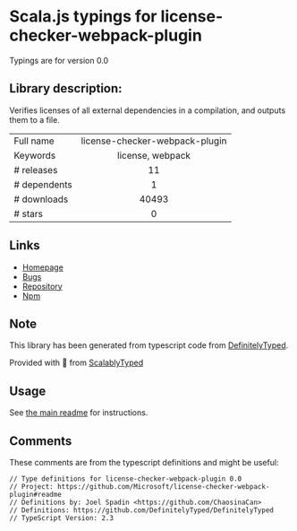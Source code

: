 
# Scala.js typings for license-checker-webpack-plugin

Typings are for version 0.0

## Library description:
Verifies licenses of all external dependencies in a compilation, and outputs them to a file.

|                    |                 |
| ------------------ | :-------------: |
| Full name          | license-checker-webpack-plugin |
| Keywords           | license, webpack |
| # releases         | 11 |
| # dependents       | 1 |
| # downloads        | 40493 |
| # stars            | 0 |

## Links
- [Homepage](https://github.com/Microsoft/license-checker-webpack-plugin#readme)
- [Bugs](https://github.com/Microsoft/license-checker-webpack-plugin/issues)
- [Repository](https://github.com/Microsoft/license-checker-webpack-plugin)
- [Npm](https://www.npmjs.com/package/license-checker-webpack-plugin)
    


## Note
This library has been generated from typescript code from [DefinitelyTyped](https://definitelytyped.org).

Provided with :purple_heart: from [ScalablyTyped](https://github.com/oyvindberg/ScalablyTyped)

## Usage
See [the main readme](../../readme.md) for instructions.

## Comments

These comments are from the typescript definitions and might be useful:
```
// Type definitions for license-checker-webpack-plugin 0.0
// Project: https://github.com/Microsoft/license-checker-webpack-plugin#readme
// Definitions by: Joel Spadin <https://github.com/ChaosinaCan>
// Definitions: https://github.com/DefinitelyTyped/DefinitelyTyped
// TypeScript Version: 2.3

```

